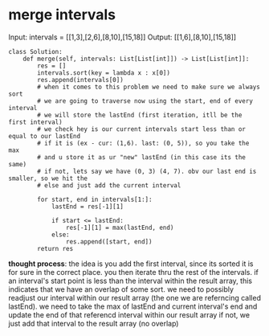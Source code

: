 # merge intervals


Input: intervals = [[1,3],[2,6],[8,10],[15,18]]
Output: [[1,6],[8,10],[15,18]]

```
class Solution:
    def merge(self, intervals: List[List[int]]) -> List[List[int]]:
        res = []
        intervals.sort(key = lambda x : x[0])
        res.append(intervals[0])
        # when it comes to this problem we need to make sure we always sort
        # we are going to traverse now using the start, end of every interval
        # we will store the lastEnd (first iteration, itll be the first interval)
        # we check hey is our current intervals start less than or equal to our lastEnd
        # if it is (ex - cur: (1,6). last: (0, 5)), so you take the max 
        # and u store it as ur "new" lastEnd (in this case its the same)
        # if not, lets say we have (0, 3) (4, 7). obv our last end is smaller, so we hit the
        # else and just add the current interval 

        for start, end in intervals[1:]:
            lastEnd = res[-1][1]

            if start <= lastEnd:
                res[-1][1] = max(lastEnd, end)
            else:
                res.append([start, end])
        return res
```

**thought process**: the idea is you add the first interval, since its sorted it is for sure in the correct place. you then iterate thru the rest of the intervals. if an interval's start point is less than the interval within the result array, this indicates that we have an overlap of some sort. we need to possibly readjust our interval within our result array (the one we are referncing called lastEnd). we need to take the max of lastEnd and current interval's end and update the end of that referencd interval within our result array
if not, we just add that interval to the result array (no overlap)
